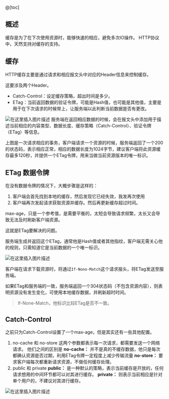 @[toc]
## 概述
缓存是为了在下次使用资源时，能够快速的相应，避免多次IO操作。
HTTP协议中，天然支持对缓存的支持。

## 缓存
HTTP缓存主要是通过请求和相应报文头中对应的Header信息来控制缓存。

这要涉及两个Header。

- Catch-Control：设定缓存策略，超出时间是多少。
- ETag：当前返回数据的验证令牌，可能是Hash值，也可能是其他值，主要是用于在下次请求的时候带上，让服务端以此判断当前数据是否有更改。

![在这里插入图片描述](https://img-blog.csdnimg.cn/20190923162320553.png?x-oss-process=image/watermark,type_ZmFuZ3poZW5naGVpdGk,shadow_10,text_aHR0cHM6Ly9ibG9nLmNzZG4ubmV0L0NvZGVGYXJtZXJfXw==,size_16,color_FFFFFF,t_70)
服务端在返回相应数据的时候，会在报文头中添加用于描述当前相应的内容类型、数据长度、缓存策略（Catch-Control）、验证令牌（ETag）等信息。

上图是一次请求相应的事务，客户端请求一个资源的时候，服务端返回了一个200的状态码，表示相应正常，相应的数据长度为1024字节，建议客户端将此资源缓存最多120秒，并提供一个ETag令牌，用来当做当前资源版本的唯一标识。

## ETag 数据令牌
在没有数据令牌的情况下，大概步骤是这样的：

1. 客户端会首先找到本地的缓存，然后发现它已经失效，我发再次使用
2. 客户端再次发起请求获取资源并缓存。然后再更新缓存超过时间。

max-age，只是一个参考值，是需要平衡的，太短会导致请求频繁，太长又会导致无法及时刷新客户端资源。

这就是ETag要解决的问题。

服务端生成并返回这个ETag，通常他是Hash值或者其他指纹，客户端无需关心他的规则，只需知道它是当前数据的一个唯一标识。

![在这里插入图片描述](https://img-blog.csdnimg.cn/20190923171233416.png?x-oss-process=image/watermark,type_ZmFuZ3poZW5naGVpdGk,shadow_10,text_aHR0cHM6Ly9ibG9nLmNzZG4ubmV0L0NvZGVGYXJtZXJfXw==,size_16,color_FFFFFF,t_70)

客户端在请求下载资源时，将通过`If-Nono-Match`这个请求报头，将ETag发送至服务端。

如果ETag和服务端的一致，服务端返回一个304状态码（不包含资源内容），则表明资源没有发生变化，可使用本地缓存数据，并刷新超时时间。

>If-None-Match，他标识比较ETag是否不一致。

## Catch-Control
之前只为Catch-Control设置了一个max-age，但是其实还有一些其他配置。

1. no-cache 和 no-store
	这两个参数都表示每一次请求，都需要发送一个网络请求。
	他们之间的区别是
	**no-cache：** 并不是真的不缓存数据，他只是每次都确认资源是否过期，利用ETag令牌一定程度上减少传输流量
	**no-store：** 要求客户端每次都重新请求资源，不做任何缓存处理。
2. public 和 private
	**public：** 是一种默认的策略，表示当前缓存是开放的，任何请求想用的中间环节都可以对其进行缓存。
	**private：** 则表示当前相应是针对单个用户的，不建议对其进行缓存。


![在这里插入图片描述](https://img-blog.csdnimg.cn/2019092318030331.png?x-oss-process=image/watermark,type_ZmFuZ3poZW5naGVpdGk,shadow_10,text_aHR0cHM6Ly9ibG9nLmNzZG4ubmV0L0NvZGVGYXJtZXJfXw==,size_16,color_FFFFFF,t_70)